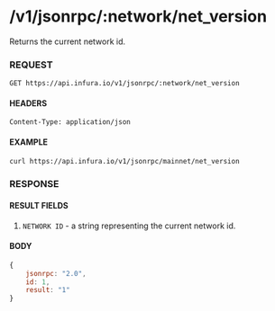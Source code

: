 # /v1/jsonrpc/:network/net_version

Returns the current network id.

### REQUEST

`GET https://api.infura.io/v1/jsonrpc/:network/net_version`

#### HEADERS

`Content-Type: application/json`

#### EXAMPLE
```bash
curl https://api.infura.io/v1/jsonrpc/mainnet/net_version
```

### RESPONSE

#### RESULT FIELDS
1. `NETWORK ID` - a string representing the current network id.

#### BODY

```js
{
    jsonrpc: "2.0",
    id: 1,
    result: "1"
}
```
